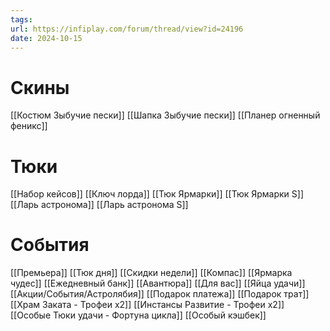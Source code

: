 ```yaml
---
tags: 
url: https://infiplay.com/forum/thread/view?id=24196
date: 2024-10-15
---
```

# Скины
[[Костюм Зыбучие пески]]
[[Шапка Зыбучие пески]]
[[Планер огненный феникс]]

# Тюки
[[Набор кейсов]]
[[Ключ лорда]]
[[Тюк Ярмарки]]
[[Тюк Ярмарки S]]
[[Ларь астронома]]
[[Ларь астронома S]]

# События
[[Премьера]]
[[Тюк дня]]
[[Скидки недели]]
[[Компас]]
[[Ярмарка чудес]]
[[Ежедневный банк]]
[[Авантюра]]
[[Для вас]]
[[Яйца удачи]]
[[Акции/События/Астролябия]]
[[Подарок платежа]]
[[Подарок трат]]
[[Храм Заката - Трофеи х2]]
[[Инстансы Развитие - Трофеи х2]]
[[Особые Тюки удачи - Фортуна цикла]]
[[Особый кэшбек]]
